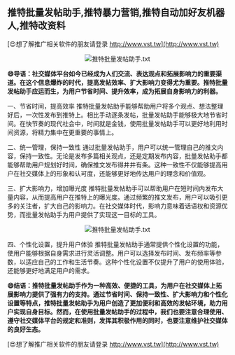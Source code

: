 ## **推特批量发帖助手,推特暴力营销,推特自动加好友机器人,推特改资料**

[😍想了解推广相关软件的朋友请登录 http://www.vst.tw](http://www.vst.tw)

 <center><img src="https://vst.tw/MP4/tuiguang/png/0.png" alt="推特批量发帖助手.txt"></center>

**😄导语：社交媒体平台如今已经成为人们交流、表达观点和拓展影响力的重要渠道。在这个信息爆炸的时代，提高发帖效率、扩大影响力变得尤为重要。推特批量发帖助手应运而生，为用户节省时间、提升效率，成为拓展自身影响力的利器。**

一、节省时间，提高效率
推特批量发帖助手能够帮助用户将多个观点、想法整理好后，一次性发布到推特上。相比手动逐条发帖，批量发帖助手能够极大地节省时间。在快节奏的现代社会中，时间就是金钱，使用批量发帖助手可以更好地利用时间资源，将精力集中在更重要的事情上。

二、统一管理，保持一致性
通过批量发帖助手，用户可以统一管理自己的推文内容，保持一致性。无论是发布多篇相关观点，还是定期发布内容，批量发帖助手都能够帮助用户规划好时间，确保推文发布得井井有条。这种一致性不仅能够提高用户在社交媒体上的形象和认可度，还能够更好地传达用户的理念和价值观。

三、扩大影响力，增加曝光度
推特批量发帖助手可以帮助用户在短时间内发布大量内容，从而提高用户在推特上的曝光度。通过频繁的推文发布，用户可以吸引更多的关注者，扩大自己的影响力。在社交媒体时代，影响力意味着话语权和资源优势，而批量发帖助手为用户提供了实现这一目标的工具。

 <center><img src="https://vst.tw/MP4/tuiguang/png/5.png" alt="推特批量发帖助手.txt"></center>

四、个性化设置，提升用户体验
推特批量发帖助手通常提供个性化设置的功能，使用户能够根据自身需求进行灵活调整。用户可以选择发布时间、发布频率等参数，以适应自己的工作和生活节奏。这种个性化设置不仅提升了用户的使用体验，还能够更好地满足用户的需求。

**😄结语：推特批量发帖助手作为一种高效、便捷的工具，为用户在社交媒体上拓展影响力提供了强有力的支持。通过节省时间、保持一致性、扩大影响力和个性化设置等特点，推特批量发帖助手为用户创造了更加便利和高效的发帖环境，助力用户实现自身目标。然而，在使用批量发帖助手的过程中，我们也要注意合理使用、遵守社交媒体平台的规定和准则，发挥其积极作用的同时，也要注意维护社交媒体的良好生态。**

[😍想了解推广相关软件的朋友请登录 http://www.vst.tw](http://www.vst.tw)



